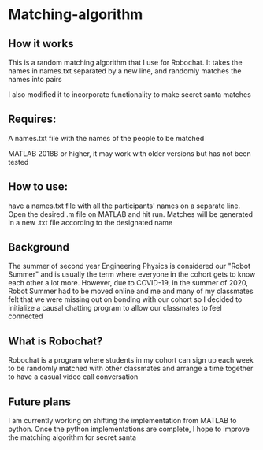 # Matching-algorithm
## How it works
This is a random matching algorithm that I use for Robochat. It takes the names in names.txt separated by a new line, 
and randomly matches the names into pairs

I also modified it to incorporate functionality to make secret santa matches 

## Requires:
A names.txt file with the names of the people to be matched

MATLAB 2018B or higher, it may work with older versions but has not been tested 

## How to use:
have a names.txt file with all the participants' names on a separate line. Open the desired .m file on MATLAB and hit run. Matches will be generated in a new .txt file according to the designated name

## Background
The summer of second year Engineering Physics is considered our "Robot Summer" and is usually the term where everyone 
in the cohort gets to know each other a lot more. However, due to COVID-19, in the summer of 2020, Robot Summer had 
to be moved online and me and many of my classmates felt that we were missing out on bonding with our cohort so I 
decided to initialize a causal chatting program to allow our classmates to feel connected

## What is Robochat?
Robochat is a program where students in my cohort can sign up each week to be randomly matched with other classmates 
and arrange a time together to have a casual video call conversation

## Future plans
I am currently working on shifting the implementation from MATLAB to python. Once the python implementations are complete, 
I hope to improve the matching algorithm for secret santa
